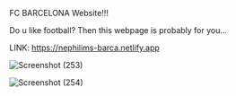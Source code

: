 FC BARCELONA Website!!!

Do u like football? Then this webpage is probably for you...

LINK: https://nephilims-barca.netlify.app

![Screenshot (253)](https://user-images.githubusercontent.com/105174357/204759403-da4827ff-8449-4025-a342-3c07bf3f3c0d.png)

![Screenshot (254)](https://user-images.githubusercontent.com/105174357/204759417-b7e52867-d309-499d-a8e2-09676c19890d.png)

